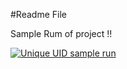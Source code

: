#Readme File

Sample Rum of project !!

[![Unique UID sample run](https://yt-embed.herokuapp.com/embed?v=UlKMFJ2-8dE)](https://www.youtube.com/watch?v=UlKMFJ2-8dE "Unique UID sample run")
